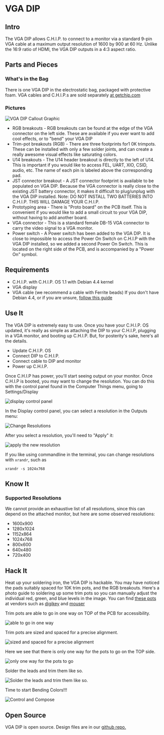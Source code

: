 # VGA DIP

## Intro

The VGA DIP allows C.H.I.P. to connect to a monitor via a standard 9-pin VGA cable at a maximum output resolution of 1600 by 900 at 60 Hz. Unlike the 16:9 ratio of HDMI, the VGA DIP outputs in a 4:3 aspect ratio.

## Parts and Pieces

### What's in the Bag

There is one VGA DIP in the electrostatic bag, packaged with protective foam. VGA cables and C.H.I.P.s are sold separately [at getchip.com](https://getchip.com/pages/store)

### Pictures

![VGA DIP Callout Graphic](images/vga_callout.jpg)

 * RGB breakouts - RGB breakouts can be found at the edge of the VGA connector on the left side. These are available if you ever want to add cool effects, or to "bend" your VGA DIP
 * Trim-pot breakouts (RGB) - There are three footprints for1 0K trimpots. These can be installed with only a few solder joints, and can create a really awesome visual effects like saturating colors.
 * U14 breakouts - The U14 header breakout is directly to the left of U14. This is important if you would like to access FEL, UART, XIO, CSID, audio, etc. The name of each pin is labeled above the corresponding pad.
 * JST connector breakout - A JST connector footprint  is available to be populated on VGA DIP. Because the VGA connector is really close to the existing JST battery connector, it makes it difficult to plug/unplug with the VGA DIP installed. Note: DO NOT INSTALL TWO BATTERIES INTO C.H.I.P. THIS WILL DAMAGE YOUR C.H.I.P. 
 * Prototyping area - There is "Proto board" on the PCB itself. This is convenient if you would like to add a small circuit to your VGA DIP, without having to add another board.
 * VGA connector - This is a standard female DB-15 VGA connector to carry the video signal to a VGA monitor. 
 * Power switch - A Power switch has been added to the VGA DIP. It is close to impossible to access the Power On Switch on C.H.I.P with the VGA DIP installed, so we added a second Power On Switch. This is located on the right side of the PCB, and is accompanied by a "Power On" symbol. 

## Requirements

 * C.H.I.P. with C.H.I.P. OS 1.1 with Debian 4.4 kernel
 * VGA display
 * VGA cable (we recommend a cable with Ferrite beads)
If you don't have Debian 4.4, or if you are unsure, [follow this guide](getchip.com/update)

## Use It

The VGA DIP is extremely easy to use. Once you have your C.H.I.P. OS updated, it's really as simple as attaching the DIP to your C.H.I.P, plugging in a VGA monitor, and booting up C.H.I.P. But, for posterity's sake, here's all the details. 

 * Update C.H.I.P. OS
 * Connect DIP to C.H.I.P.
 * Connect cable to DIP and monitor
 * Power up C.H.I.P.

Once C.H.I.P has power, you'll start seeing output on your monitor. Once C.H.I.P is booted, you may want to change the resolution. You can do this with the control panel found in the Computer Things menu, going to Settings/Display 

![display control panel](images/settings_select.jpg)

In the Display control panel, you can select a resolution in the Outputs menu:

![Change Resolutions](images/settings_vga_resolution.jpg)

After you select a resolution, you'll need to "Apply" it:

![apply the new resolution](images/settings_apply.jpg)

If you like using commandline in the terminal, you can change resolutions with `xrandr`, such as

```shell
xrandr -s 1024x768
```

## Know It

### Supported Resolutions

We cannot provide an exhaustive list of all resolutions, since this can depend on the attached monitor, but here are some observed resolutions:

  * 1600x900
  * 1280x1024
  * 1152x864
  * 1024x768
  * 800x600
  * 640x480
  * 720x400

## Hack It

Heat up your soldering iron, the VGA DIP is hackable. You may have noticed the pads suitably spaced for 10K trim pots, and the RGB breakouts. Here's a photo guide to soldering up some trim pots so you can manually adjust the individual red, green, and blue levels in the image. You can find [these pots](http://www.bourns.com/docs/Product-Datasheets/3386.pdf) at vendors such as [digikey](http://www.digikey.com/product-detail/en/bourns-inc/3386P-1-103TLF/3386P-103TLF-ND/1232547) and [mouser](http://www.mouser.com/ProductDetail/Bourns/3386P-1-103TLF/?qs=sGAEpiMZZMvygUB3GLcD7rufck0TIBKysL9OZJpl%2f%2fo%3d)

Trim pots are able to go in one way on TOP of the PCB for accessibility.

![able to go in one way](images/vgapot_01place.jpg)

Trim pots are sized and spaced for a precise alignment.

![sized and spaced for a precise alignment](images/vgapot_02allpots.jpg)

Here we see that there is only one way for the pots to go on the TOP side.

![only one way for the pots to go](images/vgapot_03thruhole.jpg)

Solder the leads and trim them like so.

![Solder the leads and trim them like so.](images/vgapot_04soldered.jpg)

Time to start Bending Colors!!!

![Control and Compose](images/vgapot_02allpots.jpg)

## Open Source

VGA DIP is open source. Design files are in our [github repo.](https://github.com/NextThingCo/DIP-VGA-PCB)
